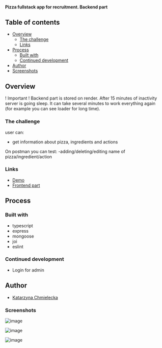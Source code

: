 #### Pizza fullstack app for recruitment. Backend part



## Table of contents

- [Overview](#overview)
  - [The challenge](#the-challenge)
  - [Links](#links)
- [Process](#process)
  - [Built with](#built-with)
  - [Continued development](#continued-development)
- [Author](#author)
-  [Screenshots](#screenshots)

## Overview
! Important ! Backend part is stored on render. After 15 minutes of inactivity server is going sleep. It can take several minutes to work everything again (for example you can see loader for long time).
### The challenge
user can:
- get information about pizza, ingredients and actions

On postman you can test:
-adding/deleting/editing name  of pizza/ingredient/action



### Links

- [Demo](https://pizza-katarzynachmielecka.vercel.app/)
- [Frontend part](https://github.com/KatarzynaChmielecka/pizza)


## Process

### Built with
- typescript
- express
- mongoose
- joi
- eslint

### Continued development
- Login for admin

## Author

 - [Katarzyna Chmielecka](https://github.com/KatarzynaChmielecka)




### Screenshots
![image](https://github.com/KatarzynaChmielecka/pizza/assets/56206231/fa164fc3-43ff-4321-b2ec-f75385c7056e)

![image](https://github.com/KatarzynaChmielecka/pizza/assets/56206231/3825c664-e15e-48ec-a244-91a76049335f)

![image](https://github.com/KatarzynaChmielecka/pizza/assets/56206231/815899ef-1fac-4f73-ae9d-3dea8ce63e34)






